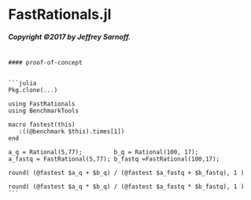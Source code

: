# FastRationals.jl

##### Copyright ©2017 by Jeffrey Sarnoff.

~~~~~~~~~

#### proof-of-concept


```julia
Pkg.clone(...)

using FastRationals
using BenchmarkTools

macro fastest(this)
   :((@benchmark $this).times[1])
end

a_q = Rational(5,77);         b_q = Rational(100, 17);
a_fastq = FastRational(5,77); b_fastq =FastRational(100,17);

round( (@fastest $a_q + $b_q) / (@fastest $a_fastq + $b_fastq), 1 )

round( (@fastest $a_q * $b_q) / (@fastest $a_fastq * $b_fastq), 1 )
```
